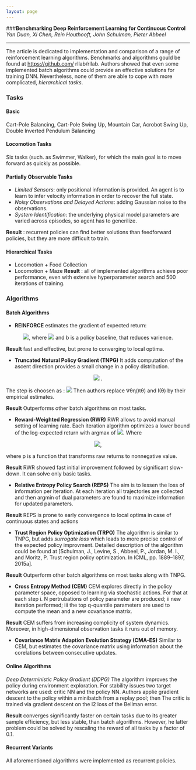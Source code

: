 ```yaml
---
layout: page
---
```



###__Benchmarking Deep Reinforcement Learning for Continuous Control__ \
_Yan Duan, Xi Chen, Rein Houthooft, John Schulman, Pieter Abbeel_

------------------------
The article is dedicated to implementation and comparison of a range of reinforcement learning algorithms. Benchmarks and algorithms gould be found at
https://github.com/ rllab/rllab. Authors showed that even some implemented batch algorithms could provide an effective solutions for training DNN.
Nevertheless, none of them are able to cope with more complicated, _hierarchical tasks_. 

### Tasks

#### Basic
Cart-Pole Balancing, Cart-Pole Swing Up, Mountain Car, Acrobot Swing Up, Double Inverted Pendulum Balancing

#### Locomotion Tasks
Six tasks (such. as Swimmer, Walker), for which the main goal is to move forward as quickly as possible.

#### Partially Observable Tasks
- _Limited Sensors_:  only positional information is provided. An agent is to learn to infer velocity information in order to recover the full state.
- _Noisy Observations and Delayed Actions_: adding Gaussian noise to the observations.
- _System Identification_: the underlying physical model parameters are varied across episodes, so agent has to generilize.

__Result__ :  recurrent policies can find better solutions than feedforward policies,  but they are more difficult to train.

#### Hierarchical Tasks
- Locomotion + Food Collection
- Locomotion + Maze
__Result__ : all of implemented algorithms achieve poor performance, even with extensive hyperparameter search and 500 iterations of training.

### Algorithms

#### Batch Algorithms

- __REINFORCE__ estimates the gradient of expected return:
<p align="center">
 <img src="https://render.githubusercontent.com/render/math?math=\hat{\Delta_{\sigma\mu(\pi_{\sigma})}}=\frac{1}{NT}\sum_{i=1}^{N}\sum_{t=0}^{T}\delta_{\sigma}log \pi(a_{i}^{t}|s_{t}^{i},\theta)(R_{t}^{i}-b_{t}^{i})">, where 
 
 
 <img src="https://render.githubusercontent.com/render/math?math=R_{t}^{i}=\sum_{t^{\prime}=t}^{T}\gamma_{t-t^{\prime}}r_{t}^{i}"> 
 and b is a policy baseline, that reduces varience. 
</p>

__Result__ fast and effective, but prone to converging to local optima. 

- __Truncated Natural Policy Gradient (TNPG)__
It adds computation of the ascent direction provides a small change in a policy distribution. 

<p align="center">
 <img src="https://render.githubusercontent.com/render/math?math=I(\theta^-1)\Delta_{\sigma\mu(\pi_{\sigma})}"> .
 </p>
   
 
  
 The step is choosen as :
<img src="https://render.githubusercontent.com/render/math?math=\alpha=\sqrt{\delta_{KL}(\Delta_{\sigma\mu(\pi_{\sigma})^T}  I(\theta)^{-1}\Delta_{\sigma\mu(\pi_{\sigma})^{-1}})}">
Then authors  replace ∇θη(πθ) and I(θ) by their empirical estimates.

__Result__ Outperforms other batch algorithms on most tasks. 


- __Reward-Weighted Regression (RWR)__
RWR allows to avoid manual setting of learning rate. Each iteration algorithm optimizes a lower bound of the log-expected return with argmax of <img src="https://render.githubusercontent.com/render/math?math=\ell(\theta)">. Where

<p align="center">
<img src="https://render.githubusercontent.com/render/math?math=\ell(\theta)=\frac{1}{NT}\sum_{i=1}^{N}\sum_{t=0}^{T}\delta_{\sigma}log \pi(a_{i}^{t}|s_{t}^{i},\theta)p(R_{t}^{i}-b_{t}^{i})">, 
 
 where p is a function that transforms raw returns to nonnegative value. 
</p>
 
__Result__ RWR showed fast initial improvement followed by significant slow-down. It can solve only basic tasks.


- __Relative Entropy Policy Search (REPS)__
The aim is to lessen the loss of information per iteration. At each iteration all trajectories are collected and then argmin of dual parameters are found to maximize information for updated parameters.


__Result__  REPS is prone to early convergence to local optima in case of continuous states and actions


- __Trust Region Policy Optimization (TRPO)__
The algorithm is similar to TNPG, but adds _surrogate loss_ which leads to more precise control of the expected policy improvment. Detailed description of the algorithm could be found at [Schulman, J., Levine, S., Abbeel, P., Jordan, M. I., and Moritz, P. Trust region policy optimization. In ICML, pp. 1889–1897, 2015a].

__Result__  Outperform other batch algorithms on most tasks along with TNPG.


- __Cross Entropy Method (CEM)__
CEM explores directly in the policy parameter space, opposed to learning via stochastic actions. For that at each step i. N pertrubations of policy parameter are produced; ii new iteration performed; iii the top q-quantile parameters are used to compute the mean and a new covariance matrix. 

 __Result__  CEM suffers from increasing complicity of system dynamics. Moreover, in high-dimensional observation tasks it runs out of memory.
 
 
- __Covariance Matrix Adaption Evolution Strategy (CMA-ES)__
Similar to CEM, but estimates the covariance matrix using information about the corelations between consecutive updates.

#### Online Algorithms
_Deep Deterministic Policy Gradient (DDPG)_
The algorithm improves the policy during environment exploration. For stability issues two target networks  are used: critic NN and the policy  NN. Authors applie gradient descent to the policy within  a minibatch from a replay pool; then The critic is trained via gradient descent on the l2 loss of the Bellman error. 

__Result__  converges significantly faster on certain tasks due to its greater sample efficiency, but less stable, than batch algorithms. 
However, he latter problem could be solved by rescaling the reward of all tasks by a factor of 0.1. 

#### Recurrent Variants
All aforementioned algorithms were implemented as recurrent policies. 
